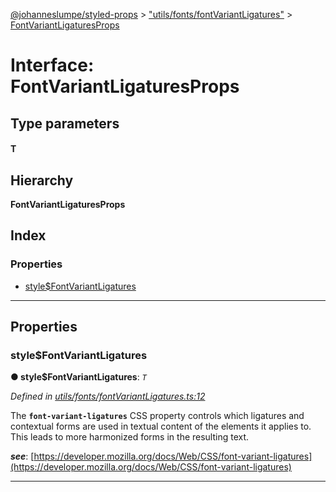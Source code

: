 [@johanneslumpe/styled-props](../README.md) > ["utils/fonts/fontVariantLigatures"](../modules/_utils_fonts_fontvariantligatures_.md) > [FontVariantLigaturesProps](../interfaces/_utils_fonts_fontvariantligatures_.fontvariantligaturesprops.md)

# Interface: FontVariantLigaturesProps

## Type parameters
#### T 
## Hierarchy

**FontVariantLigaturesProps**

## Index

### Properties

* [style$FontVariantLigatures](_utils_fonts_fontvariantligatures_.fontvariantligaturesprops.md#style_fontvariantligatures)

---

## Properties

<a id="style_fontvariantligatures"></a>

###  style$FontVariantLigatures

**● style$FontVariantLigatures**: *`T`*

*Defined in [utils/fonts/fontVariantLigatures.ts:12](https://github.com/johanneslumpe/styled-props/blob/8e709f1/src/utils/fonts/fontVariantLigatures.ts#L12)*

The **`font-variant-ligatures`** CSS property controls which ligatures and contextual forms are used in textual content of the elements it applies to. This leads to more harmonized forms in the resulting text.

*__see__*: [https://developer.mozilla.org/docs/Web/CSS/font-variant-ligatures](https://developer.mozilla.org/docs/Web/CSS/font-variant-ligatures)

___

